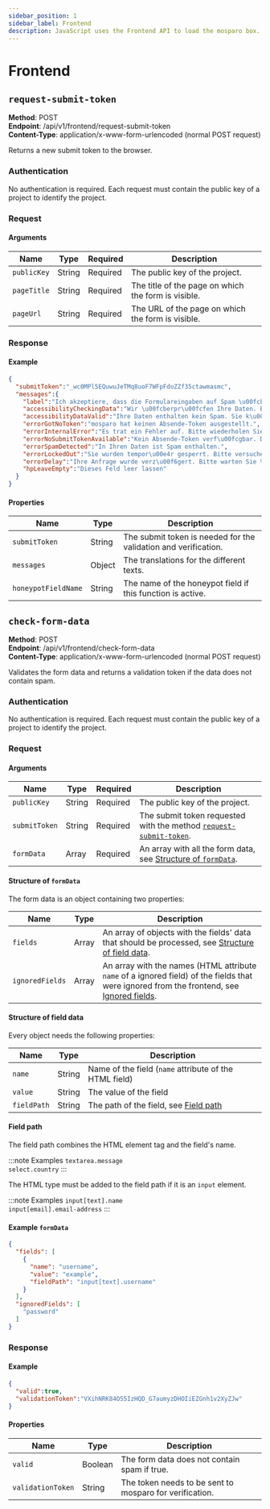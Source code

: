 ```yaml
---
sidebar_position: 1
sidebar_label: Frontend
description: JavaScript uses the Frontend API to load the mosparo box.
---
```


# Frontend

## `request-submit-token`

**Method**: POST<br />
**Endpoint**: /api/v1/frontend/request-submit-token<br />
**Content-Type**: application/x-www-form-urlencoded (normal POST request)

Returns a new submit token to the browser.

### Authentication

No authentication is required. Each request must contain the public key of a project to identify the project.

### Request

#### Arguments

| Name        | Type   | Required | Description                                         |
|-------------|--------|----------|-----------------------------------------------------|
| `publicKey` | String | Required | The public key of the project.                      |
| `pageTitle` | String | Required | The title of the page on which the form is visible. |
| `pageUrl`   | String | Required | The URL of the page on which the form is visible.   |

### Response

#### Example
```json
{
  "submitToken":"_wc0MPl5EQuwuJeTMq8uoF7WFpFdoZZf35ctawmasmc",
  "messages":{
    "label":"Ich akzeptiere, dass die Formulareingaben auf Spam \u00fcberpr\u00fcft und f\u00fcr 14 Tage verschl\u00fcsselt gespeichert werden.",
    "accessibilityCheckingData":"Wir \u00fcberpr\u00fcfen Ihre Daten. Bitte warten Sie.",
    "accessibilityDataValid":"Ihre Daten enthalten kein Spam. Sie k\u00f6nnen das Formular absenden.",
    "errorGotNoToken":"mosparo hat keinen Absende-Token ausgestellt.",
    "errorInternalError":"Es trat ein Fehler auf. Bitte wiederholen Sie den Vorgang.",
    "errorNoSubmitTokenAvailable":"Kein Absende-Token verf\u00fcgbar. Die Validierung Ihrer Daten ist nicht m\u00f6glich.",
    "errorSpamDetected":"In Ihren Daten ist Spam enthalten.",
    "errorLockedOut":"Sie wurden tempor\u00e4r gesperrt. Bitte versuchen Sie es nach %datetime% erneut.",
    "errorDelay":"Ihre Anfrage wurde verz\u00f6gert. Bitte warten Sie %seconds% Sekunden.",
    "hpLeaveEmpty":"Dieses Feld leer lassen"
  }
}
```

#### Properties

| Name                | Type   | Description                                                   |
|---------------------|--------|---------------------------------------------------------------|
| `submitToken`       | String | The submit token is needed for the validation and verification. |
| `messages`          | Object | The translations for the different texts.                     |
| `honeypotFieldName` | String | The name of the honeypot field if this function is active.   |

## `check-form-data`

**Method**: POST<br />
**Endpoint**: /api/v1/frontend/check-form-data<br />
**Content-Type**: application/x-www-form-urlencoded (normal POST request)

Validates the form data and returns a validation token if the data does not contain spam.

### Authentication

No authentication is required. Each request must contain the public key of a project to identify the project.

### Request

#### Arguments

| Name          | Type   | Required | Description                                                                                 |
|---------------|--------|----------|---------------------------------------------------------------------------------------------|
| `publicKey`   | String | Required | The public key of the project.                                                              |
| `submitToken` | String | Required | The submit token requested with the method [`request-submit-token`](#request-submit-token). |
| `formData`    | Array  | Required | An array with all the form data, see [Structure of `formData`](#structure-of-formdata).     |

#### Structure of `formData`

The form data is an object containing two properties:

| Name            | Type  | Description                                                                                                                                                                 |
|-----------------|-------|-----------------------------------------------------------------------------------------------------------------------------------------------------------------------------|
| `fields`        | Array | An array of objects with the fields' data that should be processed, see [Structure of field data](#structure-of-field-data).                                          |
| `ignoredFields` | Array | An array with the names (HTML attribute `name` of a ignored field) of the fields that were ignored from the frontend, see [Ignored fields](../integration/ignored_fields/). |

#### Structure of field data

Every object needs the following properties:

| Name        | Type   | Description                                            |
|-------------|--------|--------------------------------------------------------|
| `name`      | String | Name of the field (`name` attribute of the HTML field) |
| `value`     | String | The value of the field                                 |
| `fieldPath` | String | The path of the field, see [Field path](#field-path)   |

#### Field path

The field path combines the HTML element tag and the field's name.

:::note Examples
`textarea.message`<br />
`select.country`
:::

The HTML type must be added to the field path if it is an `input` element.

:::note Examples
`input[text].name`<br />
`input[email].email-address`
:::

#### Example `formData`

```json
{
  "fields": [
    {
      "name": "username",
      "value": "example",
      "fieldPath": "input[text].username"
    }
  ],
  "ignoredFields": [
    "password"
  ]
}
```

### Response

#### Example
```json
{
  "valid":true,
  "validationToken":"VXihNRK84O55IzHQD_G7aumyzDHOIiEZGnh1v2XyZJw"
}
```

#### Properties

| Name                | Type    | Description                                                        |
|---------------------|---------|--------------------------------------------------------------------|
| `valid`             | Boolean | The form data does not contain spam if true.                      |
| `validationToken`   | String  | The token needs to be sent to mosparo for verification. |

